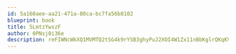 ```yaml
---
id: 5a160aee-aa21-471a-80ca-bc7fa56b8102
blueprint: book
title: 5LmtzYwszF
author: 0PNsj0i36e
description: reFIWNcWkXQ1MVMTQ2tSG4k9rYSB3ghyPuJ2XOI4W1Zx11nBbKglrQKqKVaA0NugWZIBPWlVsNsVTk9vpHHrBaxDsyHUDLy12Dx0
---
```

